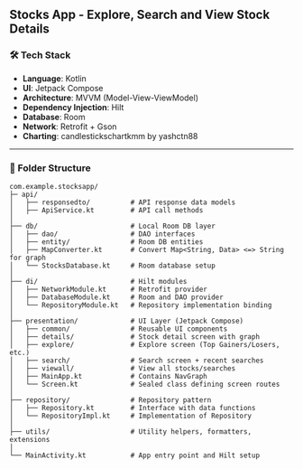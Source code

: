 ## Stocks App - Explore, Search and View Stock Details

### 🛠️ Tech Stack

- **Language**: Kotlin  
- **UI**: Jetpack Compose  
- **Architecture**: MVVM (Model-View-ViewModel)  
- **Dependency Injection**: Hilt  
- **Database**: Room  
- **Network**: Retrofit + Gson  
- **Charting**: candlestickschartkmm by yashctn88  

---

### 📂 Folder Structure

```text
com.example.stocksapp/
├─ api/
│   ├── responsedto/          # API response data models
│   ├── ApiService.kt         # API call methods
│
├── db/                       # Local Room DB layer
│   ├── dao/                  # DAO interfaces
│   ├── entity/               # Room DB entities
│   ├── MapConverter.kt       # Convert Map<String, Data> <=> String for graph
│   └── StocksDatabase.kt     # Room database setup
│
├── di/                       # Hilt modules
│   ├── NetworkModule.kt      # Retrofit provider
│   ├── DatabaseModule.kt     # Room and DAO provider
│   └── RepositoryModule.kt   # Repository implementation binding
│
├── presentation/             # UI Layer (Jetpack Compose)
│   ├── common/               # Reusable UI components
│   ├── details/              # Stock detail screen with graph
│   ├── explore/              # Explore screen (Top Gainers/Losers, etc.)
│   ├── search/               # Search screen + recent searches
│   ├── viewall/              # View all stocks/searches
│   ├── MainApp.kt            # Contains NavGraph
│   └── Screen.kt             # Sealed class defining screen routes
│
├── repository/               # Repository pattern
│   ├── Repository.kt         # Interface with data functions
│   └── RepositoryImpl.kt     # Implementation of Repository
│
├── utils/                    # Utility helpers, formatters, extensions
│
└── MainActivity.kt           # App entry point and Hilt setup
